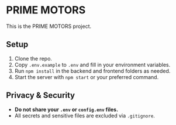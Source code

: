 # PRIME MOTORS

This is the PRIME MOTORS project.

## Setup

1. Clone the repo.
2. Copy `.env.example` to `.env` and fill in your environment variables.
3. Run `npm install` in the backend and frontend folders as needed.
4. Start the server with `npm start` or your preferred command.

## Privacy & Security

- **Do not share your `.env` or `config.env` files.**
- All secrets and sensitive files are excluded via `.gitignore`.